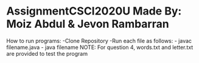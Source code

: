 # AssignmentCSCI2020U Made By: Moiz Abdul & Jevon Rambarran
How to run programs:
-Clone Repository
-Run each file as follows:
      - javac filename.java
      - java filename
NOTE: For question 4, words.txt and letter.txt are provided to test the program
